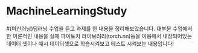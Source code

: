 # MachineLearningStudy
#(머신러닝)딥러닝 수업을 듣고 과제를 한 내용을 정리해보았습니다.
대부분 수업에서 한 이론적인 내용을 실제 파이토치 라이브러리(torch.nn)등을 이용해서 내장되어있는 데이터 셋이나 예시 데이터셋으로 학습시켜보고 테스트 시켜보는 내용입니다!
